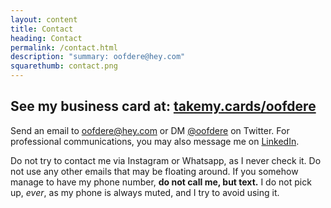 ```yaml
---
layout: content
title: Contact
heading: Contact
permalink: /contact.html
description: "summary: oofdere@hey.com"
squarethumb: contact.png
---
```


## See my business card at: [takemy.cards/oofdere](https://takemy.cards/oofdere)

Send an email to [oofdere@hey.com](mailto:oofdere@hey.com) or DM [@oofdere](https://twitter.com/oofdere) on Twitter. For professional communications, you may also message me on [LinkedIn](https://www.linkedin.com/in/oofd/).

Do not try to contact me via Instagram or Whatsapp, as I never check it. Do not use any other emails that may be floating around. If you somehow manage to have my phone number, **do not call me, but text.** I do not pick up, *ever*, as my phone is always muted, and I try to avoid using it.
